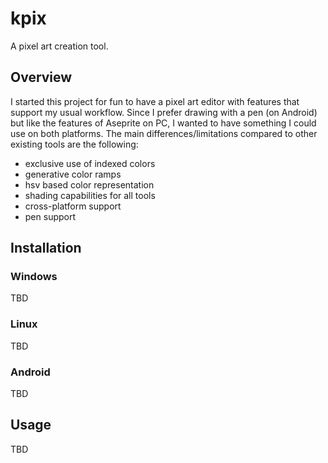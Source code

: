 # kpix

A pixel art creation tool.

## Overview

I started this project for fun to have a pixel art editor with features that support my usual workflow. Since I prefer drawing with a pen (on Android) but like the features of Aseprite on PC, I wanted to have something I could use on both platforms. The main differences/limitations compared to other existing tools are the following:
- exclusive use of indexed colors
- generative color ramps
- hsv based color representation
- shading capabilities for all tools
- cross-platform support 
- pen support

## Installation
### Windows
TBD
### Linux
TBD
### Android
TBD

## Usage
TBD